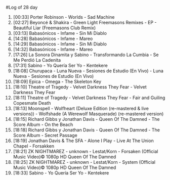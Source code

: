 #Log of 28 day

1. [00:33] Porter Robinson - Worlds - Sad Machine
1. [02:27] Beyoncé & Shakira - Green Light Freemasons Remixes - EP - Beautiful Liar (Freemasons Club Remix)
1. [03:13] Babasónicos - Infame - Sin Mi Diablo
1. [14:28] Babasónicos - Infame - Mareo
1. [14:29] Babasónicos - Infame - Sin Mi Diablo
1. [14:32] Babasónicos - Infame - Mareo
1. [17:26] La Sonora Dinamita y Sabino - Transformando La Cumbia - Se Me Perdió La Cadenita
1. [17:31] Sabino - Yo Quería Ser Yo - Kentekere
1. [18:08] Churupaca - Luna Nueva - Sesiones de Estudio (En Vivo) - Luna Nueva - Sesiones de Estudio (En Vivo)
1. [18:09] Epica - Omega - The Skeleton Key
1. [18:10] Theatre of Tragedy - Velvet Darkness They Fear - Velvet Darkness They Fear
1. [18:11] Theatre of Tragedy - Velvet Darkness They Fear - Fair and Guiling Copesmate Death
1. [18:13] Moonspell - Wolfheart (Deluxe Edition (re-mastered & live versions)) - Wolfshade (A Werewolf Masquerade) (re-mastered version)
1. [18:15] Richard Gibbs y Jonathan Davis - Queen Of The Damned - The Score Album - On the Beach
1. [18:18] Richard Gibbs y Jonathan Davis - Queen Of The Damned - The Score Album - Secret Passage
1. [18:19] Jonathan Davis & The SFA - Alone I Play - Live At The Union Chapel - Forsakken
1. [18:21] ZK NIGHTMAREZ - unknown - Lestat/Korn - Forsaken (Official Music Video)© 1080p HD Queen Of The Damned
1. [18:25] ZK NIGHTMAREZ - unknown - Lestat/Korn - System (Official Music Video)© 1080p HD Queen Of The Damned
1. [18:33] Sabino - Yo Quería Ser Yo - Kentekere
